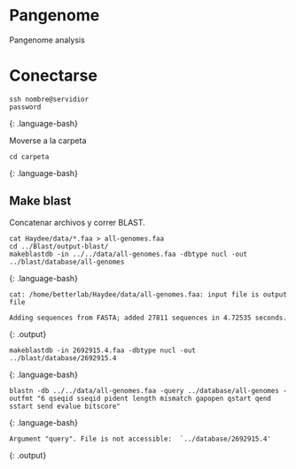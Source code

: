 # Pangenome

Pangenome analysis


# Conectarse

~~~
ssh nombre@servidior
password
~~~
{: .language-bash}

Moverse a la carpeta

~~~
cd carpeta
~~~
{: .language-bash}


## Make blast

Concatenar archivos y correr BLAST.

~~~
cat Haydee/data/*.faa > all-genomes.faa
cd ../Blast/output-blast/
makeblastdb -in ../../data/all-genomes.faa -dbtype nucl -out ../blast/database/all-genomes
~~~
{: .language-bash}

~~~
cat: /home/betterlab/Haydee/data/all-genomes.faa: input file is output file

Adding sequences from FASTA; added 27811 sequences in 4.72535 seconds.
~~~
{: .output}


~~~
makeblastdb -in 2692915.4.faa -dbtype nucl -out ../blast/database/2692915.4
~~~
{: .language-bash}


~~~
blastn -db ../../data/all-genomes.faa -query ../database/all-genomes -outfmt "6 qseqid sseqid pident length mismatch gapopen qstart qend sstart send evalue bitscore"
~~~
{: .language-bash}

~~~
Argument "query". File is not accessible:  `../database/2692915.4'

~~~
{: .output}
